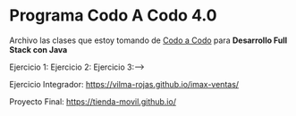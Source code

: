 # Programa Codo A Codo 4.0
Archivo las clases que estoy tomando de  <a href="https://www.buenosaires.gob.ar/educacion/codo-codo">Codo a Codo</a> para <strong>Desarrollo Full Stack con Java</strong>
<!-->
Ejercicio 1: 

Ejercicio 2: 

Ejercicio 3:-->

Ejercicio Integrador: https://vilma-rojas.github.io/imax-ventas/
<!--
Ejercicio 4: 

Ejercicio 5: 

Ejercicio 6:

Ejercicio 7: 

Ejercicio 8: 

Ejercicio 9:-->

Proyecto Final: https://tienda-movil.github.io/
